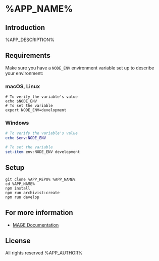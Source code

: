 # %APP_NAME%

## Introduction

%APP_DESCRIPTION%

## Requirements

Make sure you have a `NODE_ENV` environment variable set up to describe your environment:

### macOS, Linux

```shell
# To verify the variable's value
echo $NODE_ENV
# To set the variable
export NODE_ENV=development
```

### Windows

```powershell
# To verify the variable's value
echo $env:NODE_ENV

# To set the variable
set-item env:NODE_ENV development
```

## Setup

```shell
git clone %APP_REPO% %APP_NAME%
cd %APP_NAME%
npm install
npm run archivist:create
npm run develop
```

## For more information

  * [MAGE Documentation](https://mage.github.io/mage)

## License

All rights reserved %APP_AUTHOR%
